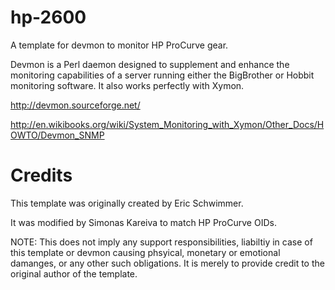 # hp-2600

A template for devmon to monitor HP ProCurve gear.

Devmon is a Perl daemon designed to supplement and enhance the monitoring 
capabilities of a server running either the BigBrother or Hobbit 
monitoring software. It also works perfectly with Xymon.

http://devmon.sourceforge.net/

http://en.wikibooks.org/wiki/System_Monitoring_with_Xymon/Other_Docs/HOWTO/Devmon_SNMP

# Credits

This template was originally created by Eric Schwimmer.

It was modified by Simonas Kareiva to match HP ProCurve OIDs.

NOTE: This does not imply any support responsibilities, liabiltiy in
case of this template or devmon causing phsyical, monetary or emotional
damanges, or any other such obligations.  It is merely to provide 
credit to the original author of the template. 
